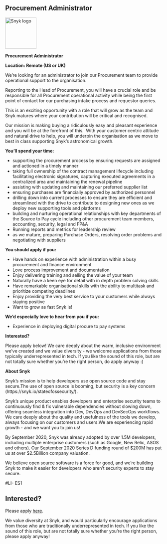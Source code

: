 Procurement Administrator
---

<img src="https://res.cloudinary.com/snyk/image/upload/v1537345894/press-kit/brand/logo-black.png" width="100" alt="Snyk logo" />

<p><strong>Procurement Administrator</strong></p>
<p><strong>Location: Remote (US or UK)</strong></p>
<p><span style="font-weight: 400;">We’re looking for an administrator</span> <span style="font-weight: 400;">to join our </span><span style="font-weight: 400;">Procurement</span><span style="font-weight: 400;"> team to provide operational support to the organisation.&nbsp;&nbsp;</span></p>
<p><span style="font-weight: 400;">Reporting to the Head of Procurement, you will have a crucial role and be responsible for all Procurement operational activity while being the first point of contact for our purchasing intake process and requestor queries.</span></p>
<p><span style="font-weight: 400;">This is an exciting opportunity with a role that will grow as the team and Snyk matures where your contribution will be critical and recognised.</span></p>
<p><span style="font-weight: 400;">Our mission is making buying a ridiculously easy and pleasant experience and you will be at the forefront of this.&nbsp; With your customer centric attitude and natural drive to help, you will underpin the organisation as we move to best in class supporting Snyk’s astronomical growth.</span></p>
<p><strong>You’ll spend your time:</strong></p>
<ul>
<li style="font-weight: 400;"><span style="font-weight: 400;">supporting the procurement process by ensuring requests are assigned and actioned in a timely manner</span></li>
<li style="font-weight: 400;"><span style="font-weight: 400;">taking full ownership of the contract management lifecycle including facilitating electronic signatures, capturing executed agreements in a centralized area and maintaining the renewal pipeline</span></li>
<li style="font-weight: 400;"><span style="font-weight: 400;">assisting with updating and maintaining our preferred supplier list</span></li>
<li style="font-weight: 400;"><span style="font-weight: 400;">ensuring purchases are financially approved by authorized personnel</span></li>
<li style="font-weight: 400;"><span style="font-weight: 400;">drilling down into current processes to ensure they are efficient and streamlined with the drive to contribute to designing new ones as we deploy new supporting tools and platforms</span></li>
<li style="font-weight: 400;"><span style="font-weight: 400;">building and nurturing operational relationships with key departments of the Source to Pay cycle including other procurement team members, accounting, security, legal and FP&amp;A</span></li>
<li style="font-weight: 400;"><span style="font-weight: 400;">Running reports and metrics for leadership review</span></li>
<li style="font-weight: 400;"><span style="font-weight: 400;">as we mature, preparing Purchase Orders, resolving order problems and negotiating with suppliers</span></li>
</ul>
<p><strong>You should apply if you:</strong></p>
<ul>
<li style="font-weight: 400;"><span style="font-weight: 400;">Have hands on experience with administration within a busy procurement and finance environment</span></li>
<li style="font-weight: 400;"><span style="font-weight: 400;">Love process improvement and documentation&nbsp;</span></li>
<li style="font-weight: 400;"><span style="font-weight: 400;">Enjoy delivering training and selling the value of your team</span></li>
<li style="font-weight: 400;"><span style="font-weight: 400;">Naturally have a keen eye for detail with in depth problem solving skills</span></li>
<li style="font-weight: 400;"><span style="font-weight: 400;">Have remarkable organisational skills with the ability to multitask and prioritize competing deadlines</span></li>
<li style="font-weight: 400;"><span style="font-weight: 400;">Enjoy providing the very best service to your customers while always staying positive&nbsp;</span></li>
<li style="font-weight: 400;"><span style="font-weight: 400;">Want to grow as fast Snyk is!</span></li>
</ul>
<p><strong>We’d especially love to hear from you if you:</strong></p>
<ul>
<li style="font-weight: 400;"><span style="font-weight: 400;">Experience in deploying digital procure to pay systems</span></li>
</ul>
<p><strong>Interested?</strong></p>
<p><span style="font-weight: 400;">Please apply below! We care deeply about the warm, inclusive environment we’ve created and we value diversity - we welcome applications from those typically underrepresented in tech. If you like the sound of this role, but are not totally sure whether you’re the right person, do apply anyway :)</span></p>
<p><strong>About Snyk</strong></p>
<p><span style="font-weight: 400;">Snyk’s mission is to help developers use open source code and stay secure.The use of open source is booming, but security is a key concern (https://snyk.io/stateofossecurity/).</span></p>
<p><span style="font-weight: 400;">Snyk’s unique product enables developers and enterprise security teams to continuously find &amp; fix vulnerable dependencies without slowing down, offering seamless integration into Dev, DevOps and DevSecOps workflows. We care deeply about the quality and usefulness of the tools we develop, always focusing on our customers and users.We are experiencing rapid growth - and we want you to join us!</span></p>
<p><span style="font-weight: 400;">By September 2020, Snyk was already adopted by over 1.5M developers, including multiple enterprise customers (such as Google, New Relic, ASOS and others). Our September 2020 Series D funding round of $200M has put us at over $2.5Billion company valuation.</span></p>
<p><span style="font-weight: 400;">We believe open source software is a force for good, and we’re building Snyk to make it easier for developers who aren’t security experts to stay secure.</span></p>
<p><span style="font-weight: 400;">#LI- ES1</span></p>

Interested?
---

Please apply [here](https://boards.greenhouse.io/snyk/jobs/4959942002#app).

We value diversity at Snyk, and would particularly encourage applications from those who are traditionally underrepresented in tech.
If you like the sound of this role, but are not totally sure whether you’re the right person, please apply anyway!
